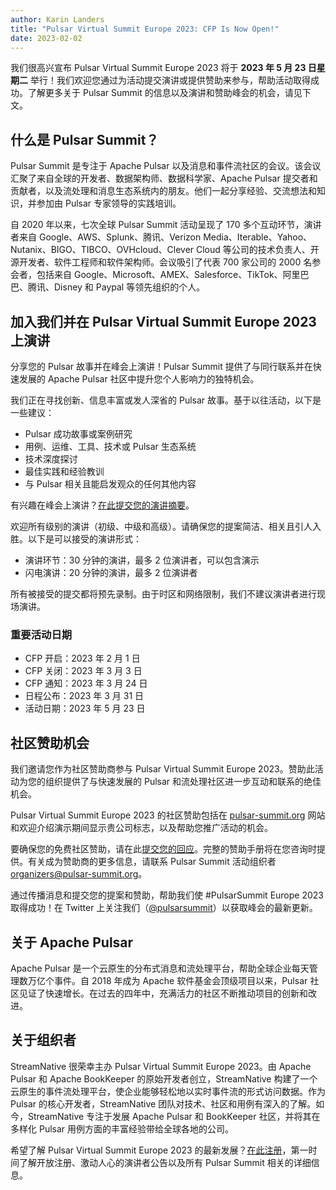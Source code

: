 ```yaml
---
author: Karin Landers
title: "Pulsar Virtual Summit Europe 2023: CFP Is Now Open!"
date: 2023-02-02
---
```


我们很高兴宣布 Pulsar Virtual Summit Europe 2023 将于 **2023 年 5 月 23 日星期二** 举行！我们欢迎您通过为活动提交演讲或提供赞助来参与，帮助活动取得成功。了解更多关于 Pulsar Summit 的信息以及演讲和赞助峰会的机会，请见下文。

<!--truncate-->

## 什么是 Pulsar Summit？

Pulsar Summit 是专注于 Apache Pulsar 以及消息和事件流社区的会议。该会议汇聚了来自全球的开发者、数据架构师、数据科学家、Apache Pulsar 提交者和贡献者，以及流处理和消息生态系统内的朋友。他们一起分享经验、交流想法和知识，并参加由 Pulsar 专家领导的实践培训。

自 2020 年以来，七次全球 Pulsar Summit 活动呈现了 170 多个互动环节，演讲者来自 Google、AWS、Splunk、腾讯、Verizon Media、Iterable、Yahoo、Nutanix、BIGO、TIBCO、OVHcloud、Clever Cloud 等公司的技术负责人、开源开发者、软件工程师和软件架构师。会议吸引了代表 700 家公司的 2000 名参会者，包括来自 Google、Microsoft、AMEX、Salesforce、TikTok、阿里巴巴、腾讯、Disney 和 Paypal 等领先组织的个人。

## 加入我们并在 Pulsar Virtual Summit Europe 2023 上演讲

分享您的 Pulsar 故事并在峰会上演讲！Pulsar Summit 提供了与同行联系并在快速发展的 Apache Pulsar 社区中提升您个人影响力的独特机会。

我们正在寻找创新、信息丰富或发人深省的 Pulsar 故事。基于以往活动，以下是一些建议：

- Pulsar 成功故事或案例研究
- 用例、运维、工具、技术或 Pulsar 生态系统
- 技术深度探讨
- 最佳实践和经验教训
- 与 Pulsar 相关且能启发观众的任何其他内容

有兴趣在峰会上演讲？[在此提交您的演讲摘要](https://sessionize.com/pulsar-virtual-summit-europe-2023/)。

欢迎所有级别的演讲（初级、中级和高级）。请确保您的提案简洁、相关且引人入胜。以下是可以接受的演讲形式：

- 演讲环节：30 分钟的演讲，最多 2 位演讲者，可以包含演示
- 闪电演讲：20 分钟的演讲，最多 2 位演讲者

所有被接受的提交都将预先录制。由于时区和网络限制，我们不建议演讲者进行现场演讲。

### 重要活动日期

- CFP 开启：2023 年 2 月 1 日
- CFP 关闭：2023 年 3 月 3 日
- CFP 通知：2023 年 3 月 24 日
- 日程公布：2023 年 3 月 31 日
- 活动日期：2023 年 5 月 23 日

## 社区赞助机会

我们邀请您作为社区赞助商参与 Pulsar Virtual Summit Europe 2023。赞助此活动为您的组织提供了与快速发展的 Pulsar 和流处理社区进一步互动和联系的绝佳机会。

Pulsar Virtual Summit Europe 2023 的社区赞助包括在 [pulsar-summit.org](https://pulsar-summit.org/) 网站和欢迎介绍演示期间显示贵公司标志，以及帮助您推广活动的机会。

要确保您的免费社区赞助，请在此[提交您的回应](https://share.hsforms.com/1q-62tijTRQORni4ngLBe3A3x5r4)。完整的赞助手册将在您咨询时提供。有关成为赞助商的更多信息，请联系 Pulsar Summit 活动组织者 [organizers@pulsar-summit.org](mailto:organizers@pulsar-summit.org)。

通过传播消息和提交您的提案和赞助，帮助我们使 #PulsarSummit Europe 2023 取得成功！在 Twitter 上关注我们（[@pulsarsummit](https://twitter.com/PulsarSummit)）以获取峰会的最新更新。

## 关于 Apache Pulsar

Apache Pulsar 是一个云原生的分布式消息和流处理平台，帮助全球企业每天管理数万亿个事件。自 2018 年成为 Apache 软件基金会顶级项目以来，Pulsar 社区见证了快速增长。在过去的四年中，充满活力的社区不断推动项目的创新和改进。

## 关于组织者

StreamNative 很荣幸主办 Pulsar Virtual Summit Europe 2023。由 Apache Pulsar 和 Apache BookKeeper 的原始开发者创立，StreamNative 构建了一个云原生的事件流处理平台，使企业能够轻松地以实时事件流的形式访问数据。作为 Pulsar 的核心开发者，StreamNative 团队对技术、社区和用例有深入的了解。如今，StreamNative 专注于发展 Apache Pulsar 和 BookKeeper 社区，并将其在多样化 Pulsar 用例方面的丰富经验带给全球各地的公司。

希望了解 Pulsar Virtual Summit Europe 2023 的最新发展？[在此注册](https://share.hsforms.com/1kAHYVhYzR6mYDzvzsXRnWA3x5r4)，第一时间了解开放注册、激动人心的演讲者公告以及所有 Pulsar Summit 相关的详细信息。